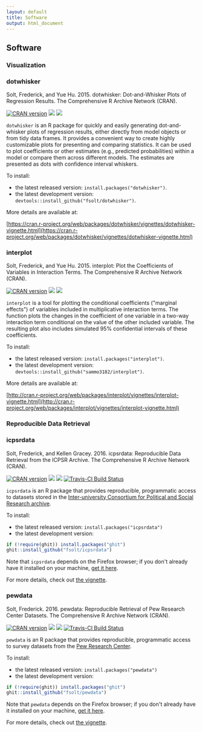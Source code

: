 ```yaml
---
layout: default
title: Software
output: html_document
---
```


## Software

### Visualization

### dotwhisker
Solt, Frederick, and Yue Hu. 2015. dotwhisker: Dot-and-Whisker Plots of Regression Results. The Comprehensive R Archive Network (CRAN). 

[![CRAN version](http://www.r-pkg.org/badges/version/dotwhisker)](https://cran.r-project.org/web/packages/dotwhisker/index.html) ![](http://cranlogs.r-pkg.org/badges/grand-total/dotwhisker)
![](http://cranlogs.r-pkg.org/badges/dotwhisker?color=orange)

`dotwhisker` is an R package for quickly and easily generating dot-and-whisker plots of regression results, either directly from model objects or from tidy data frames. It provides a convenient way to create highly customizable plots for presenting and comparing statistics. It can be used to plot coefficients or other estimates (e.g., predicted probabilities) within a model or compare them across different models. The estimates are presented as dots with confidence interval whiskers.

To install:

* the latest released version: `install.packages("dotwhisker")`.
* the latest development version: `devtools::install_github("fsolt/dotwhisker")`.

More details are available at:

[https://cran.r-project.org/web/packages/dotwhisker/vignettes/dotwhisker-vignette.html](https://cran.r-project.org/web/packages/dotwhisker/vignettes/dotwhisker-vignette.html)


### interplot
Solt, Frederick, and Yue Hu. 2015. interplot: Plot the Coefficients of Variables in Interaction Terms. The Comprehensive R Archive Network (CRAN).

[![CRAN version](http://www.r-pkg.org/badges/version/interplot)](https://cran.r-project.org/web/packages/interplot/index.html) ![](http://cranlogs.r-pkg.org/badges/grand-total/interplot)
![](http://cranlogs.r-pkg.org/badges/interplot?color=orange)

`interplot` is a tool for plotting the conditional coefficients ("marginal effects") of variables included in multiplicative interaction terms. The function plots the changes in the coefficient of one variable in a two-way interaction term conditional on the value of the other included variable. The resulting plot also includes simulated 95% confidential intervals of these coefficients.

To install:

* the latest released version: `install.packages("interplot")`.
* the latest development version: `devtools::install_github("sammo3182/interplot")`.

More details are available at:

[http://cran.r-project.org/web/packages/interplot/vignettes/interplot-vignette.html](http://cran.r-project.org/web/packages/interplot/vignettes/interplot-vignette.html)


### Reproducible Data Retrieval

### icpsrdata
Solt, Frederick, and Kellen Gracey.  2016. icpsrdata: Reproducible Data Retrieval from the ICPSR Archive. The Comprehensive R Archive Network (CRAN).

[![CRAN version](http://www.r-pkg.org/badges/version/icpsrdata)](https://cran.r-project.org/package=icpsrdata) 
![](http://cranlogs.r-pkg.org/badges/grand-total/icpsrdata)
![](http://cranlogs.r-pkg.org/badges/icpsrdata?color=orange)
[![Travis-CI Build Status](https://travis-ci.org/fsolt/icpsrdata.svg?branch=master)](https://travis-ci.org/fsolt/icpsrdata)

`icpsrdata` is an R package that provides reproducible, programmatic access to datasets stored in the [Inter-university Consortium for Political and Social Research archive](http://www.icpsr.umich.edu).


To install:

* the latest released version: `install.packages("icpsrdata")`
* the latest development version:

```R
if (!require(ghit)) install.packages("ghit")
ghit::install_github("fsolt/icpsrdata")
```
Note that `icpsrdata` depends on the Firefox browser; if you don't already have it installed on your machine, [get it here](https://www.mozilla.org/firefox).

For more details, check out [the vignette](https://cran.r-project.org/web/packages/icpsrdata/vignettes/icpsrdata-vignette.html).


### pewdata
Solt, Frederick. 2016. pewdata: Reproducible Retrieval of Pew Research Center Datasets. The Comprehensive R Archive Network (CRAN).

[![CRAN version](http://www.r-pkg.org/badges/version/pewdata)](https://cran.r-project.org/package=pewdata) 
![](http://cranlogs.r-pkg.org/badges/grand-total/pewdata) 
![](http://cranlogs.r-pkg.org/badges/pewdata?color=orange)
[![Travis-CI Build Status](https://travis-ci.org/fsolt/pewdata.svg?branch=master)](https://travis-ci.org/fsolt/pewdata)

`pewdata` is an R package that provides reproducible, programmatic access to survey datasets from the [Pew Research Center](http://www.pewresearch.org).

To install:

* the latest released version: `install.packages("pewdata")`
* the latest development version: 

```R
if (!require(ghit)) install.packages("ghit")
ghit::install_github("fsolt/pewdata")
```
Note that `pewdata` depends on the Firefox browser; if you don't already have it installed on your machine, [get it here](https://www.mozilla.org/firefox).

For more details, check out [the vignette](https://cran.r-project.org/web/packages/pewdata/vignettes/pewdata-vignette.html).


